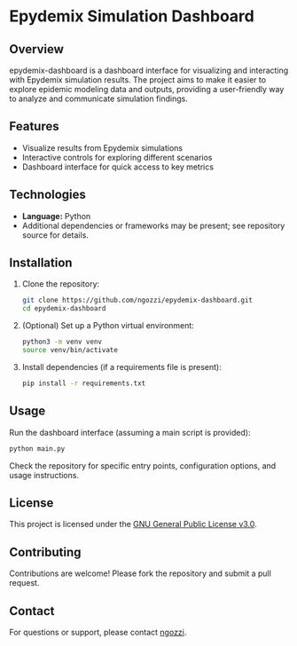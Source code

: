 # Epydemix Simulation Dashboard

## Overview

epydemix-dashboard is a dashboard interface for visualizing and interacting with Epydemix simulation results. The project aims to make it easier to explore epidemic modeling data and outputs, providing a user-friendly way to analyze and communicate simulation findings.

## Features

- Visualize results from Epydemix simulations
- Interactive controls for exploring different scenarios
- Dashboard interface for quick access to key metrics

## Technologies

- **Language:** Python
- Additional dependencies or frameworks may be present; see repository source for details.

## Installation

1. Clone the repository:
    ```bash
    git clone https://github.com/ngozzi/epydemix-dashboard.git
    cd epydemix-dashboard
    ```
2. (Optional) Set up a Python virtual environment:
    ```bash
    python3 -m venv venv
    source venv/bin/activate
    ```
3. Install dependencies (if a requirements file is present):
    ```bash
    pip install -r requirements.txt
    ```

## Usage

Run the dashboard interface (assuming a main script is provided):
```bash
python main.py
```
Check the repository for specific entry points, configuration options, and usage instructions.

## License

This project is licensed under the [GNU General Public License v3.0](https://www.gnu.org/licenses/gpl-3.0.html).

## Contributing

Contributions are welcome! Please fork the repository and submit a pull request.

## Contact

For questions or support, please contact [ngozzi](https://github.com/ngozzi).
